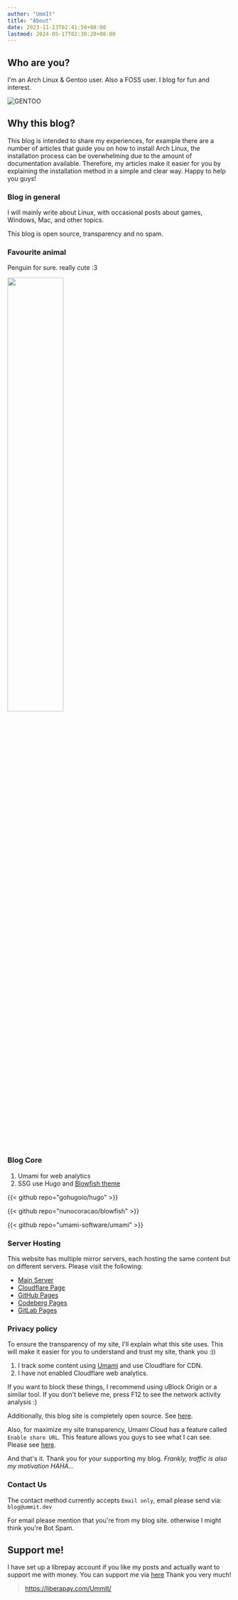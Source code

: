 ```yaml
---
author: "UmmIt"
title: "About"
date: 2023-11-23T02:41:50+08:00
lastmod: 2024-05-17T02:30:20+08:00
---
```


## Who are you?

I'm an Arch Linux & Gentoo user. Also a FOSS user. I blog for fun and interest.

![GENTOO](https://styles.redditmedia.com/t5_2qrnc/styles/communityIcon_hist2hbkf2711.png)

## Why this blog?

This blog is intended to share my experiences, for example there are a number of articles that guide you on how to install Arch Linux, the installation process can be overwhelming due to the amount of documentation available. Therefore, my articles make it easier for you by explaining the installation method in a simple and clear way. Happy to help you guys!

### Blog in general

I will mainly write about Linux, with occasional posts about games, Windows, Mac, and other topics.

This blog is open source, transparency and no spam.

### Favourite animal

Penguin for sure. really cute :3

<img src="https://imagepng.org/wp-content/uploads/2017/06/pinguim-linux-tux.png" width="50%">

### Blog Core

1. Umami for web analytics
2. SSG use Hugo and [Blowfish theme](https://github.com/nunocoracao/blowfish)

{{< github repo="gohugoio/hugo" >}}

{{< github repo="nunocoracao/blowfish" >}}

{{< github repo="umami-software/umami" >}}

### Server Hosting

This website has multiple mirror servers, each hosting the same content but on different servers. Please visit the following:

- [Main Server](https://blog.ummit.dev)
- [Cloudflare Page](https://cf-blog.ummit.dev)
- [GitHub Pages](https://gh-blog.ummit.dev)
- [Codeberg Pages](https://cb-blog.ummit.dev)
- [GitLab Pages](https://gl-blog.ummit.dev)

### Privacy policy

To ensure the transparency of my site, I'll explain what this site uses. This will make it easier for you to understand and trust my site, thank you :))

1. I track some content using [Umami](https://github.com/umami-software/umami) and use Cloudflare for CDN.
2. I have not enabled Cloudflare web analytics.

If you want to block these things, I recommend using uBlock Origin or a similar tool. If you don't believe me, press F12 to see the network activity analysis :)

Additionally, this blog site is completely open source. See [here](https://codeberg.org/UmmIt/Blog).

Also, for maximize my site transparency, Umami Cloud has a feature called `Enable share URL`. This feature allows you guys to see what I can see. Please see [here](https://analytics.eu.umami.is/share/HCL1bUSg0XgAfLOv/UmmIt).

And that's it. Thank you for your supporting my blog. *Frankly, traffic is also my motivation HAHA...*

### Contact Us

The contact method currently accepts `Email only`, email please send via: `blog@ummit.dev`

For email please mention that you're from my blog site. otherwise I might think you're Bot Spam.

## Support me!

I have set up a librepay account if you like my posts and actually want to support me with money. You can support me via [here](https://liberapay.com/UmmIt/) Thank you very much!

>https://liberapay.com/UmmIt/
